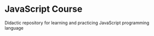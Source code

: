 # JavaScript Course
Didactic repository for learning and practicing JavaScript programming language
